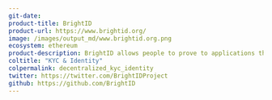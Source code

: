 ```yaml
---
git-date:
product-title: BrightID
product-url: https://www.brightid.org/
image: /images/output_md/www.brightid.org.png
ecosystem: ethereum
product-description: BrightID allows people to prove to applications that they're only using one account.
coltitle: "KYC & Identity"
colpermalink: decentralized_kyc_identity
twitter: https://twitter.com/BrightIDProject
github: https://github.com/BrightID
---
```

